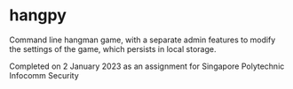 # hangpy
Command line hangman game, with a separate admin features to modify the settings of the game, which persists in local storage.

Completed on 2 January 2023 as an assignment for Singapore Polytechnic Infocomm Security
